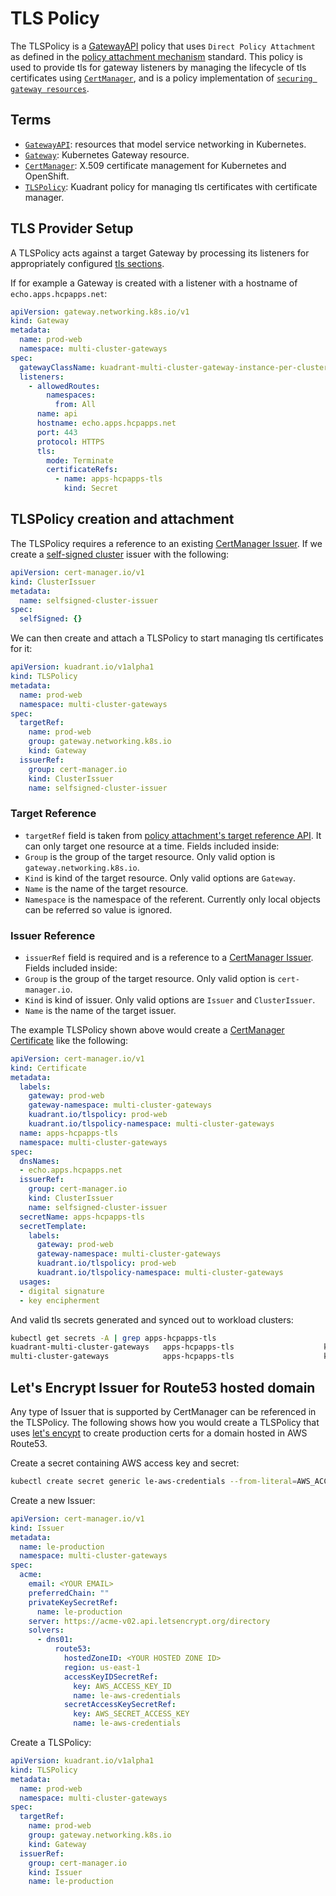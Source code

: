 # TLS Policy

The TLSPolicy is a [GatewayAPI](https://gateway-api.sigs.k8s.io/) policy that uses `Direct Policy Attachment` as defined in the [policy attachment mechanism](https://gateway-api.sigs.k8s.io/v1alpha2/references/policy-attachment/) standard.
This policy is used to provide tls for gateway listeners by managing the lifecycle of tls certificates using [`CertManager`](https://cert-manager.io), and is a policy implementation of [`securing gateway resources`](https://cert-manager.io/docs/usage/gateway/). 

## Terms

- [`GatewayAPI`](https://gateway-api.sigs.k8s.io/): resources that model service networking in Kubernetes.
- [`Gateway`](https://gateway-api.sigs.k8s.io/api-types/gateway/): Kubernetes Gateway resource. 
- [`CertManager`](https://cert-manager.io): X.509 certificate management for Kubernetes and OpenShift. 
- [`TLSPolicy`](https://github.com/Kuadrant/multicluster-gateway-controller/blob/main/config/crd/bases/kuadrant.io_tlspolicies.yaml): Kuadrant policy for managing tls certificates with certificate manager.


## TLS Provider Setup

A TLSPolicy acts against a target Gateway by processing its listeners for appropriately configured [tls sections](https://cert-manager.io/docs/usage/gateway/#generate-tls-certs-for-selected-tls-blocks).

If for example a Gateway is created with a listener with a hostname of `echo.apps.hcpapps.net`:
```yaml
apiVersion: gateway.networking.k8s.io/v1
kind: Gateway
metadata:
  name: prod-web
  namespace: multi-cluster-gateways
spec:
  gatewayClassName: kuadrant-multi-cluster-gateway-instance-per-cluster
  listeners:
    - allowedRoutes:
        namespaces:
          from: All
      name: api
      hostname: echo.apps.hcpapps.net
      port: 443
      protocol: HTTPS
      tls:
        mode: Terminate
        certificateRefs:
          - name: apps-hcpapps-tls
            kind: Secret
```

## TLSPolicy creation and attachment

The TLSPolicy requires a reference to an existing [CertManager Issuer](https://cert-manager.io/docs/configuration/). 
If we create a [self-signed cluster](https://cert-manager.io/docs/configuration/selfsigned/) issuer with the following:

```yaml
apiVersion: cert-manager.io/v1
kind: ClusterIssuer
metadata:
  name: selfsigned-cluster-issuer
spec:
  selfSigned: {}
```

We can then create and attach a TLSPolicy to start managing tls certificates for it:

```yaml
apiVersion: kuadrant.io/v1alpha1
kind: TLSPolicy
metadata:
  name: prod-web
  namespace: multi-cluster-gateways
spec:
  targetRef:
    name: prod-web
    group: gateway.networking.k8s.io
    kind: Gateway
  issuerRef:
    group: cert-manager.io
    kind: ClusterIssuer
    name: selfsigned-cluster-issuer
```

### Target Reference
- `targetRef` field is taken from [policy attachment's target reference API](https://gateway-api.sigs.k8s.io/geps/gep-713/#policy-targetref-api). It can only target one resource at a time. Fields included inside:
- `Group` is the group of the target resource. Only valid option is `gateway.networking.k8s.io`.
- `Kind` is kind of the target resource. Only valid options are `Gateway`.
- `Name` is the name of the target resource.
- `Namespace` is the namespace of the referent. Currently only local objects can be referred so value is ignored.

### Issuer Reference
- `issuerRef` field is required and is a reference to a [CertManager Issuer](https://cert-manager.io/docs/configuration/). Fields included inside:
- `Group` is the group of the target resource. Only valid option is `cert-manager.io`.
- `Kind` is kind of issuer. Only valid options are `Issuer` and `ClusterIssuer`.
- `Name` is the name of the target issuer.

The example TLSPolicy shown above would create a [CertManager Certificate](https://cert-manager.io/docs/usage/certificate/) like the following:
```yaml
apiVersion: cert-manager.io/v1
kind: Certificate
metadata:
  labels:
    gateway: prod-web
    gateway-namespace: multi-cluster-gateways
    kuadrant.io/tlspolicy: prod-web
    kuadrant.io/tlspolicy-namespace: multi-cluster-gateways
  name: apps-hcpapps-tls
  namespace: multi-cluster-gateways
spec:
  dnsNames:
  - echo.apps.hcpapps.net
  issuerRef:
    group: cert-manager.io
    kind: ClusterIssuer
    name: selfsigned-cluster-issuer
  secretName: apps-hcpapps-tls
  secretTemplate:
    labels:
      gateway: prod-web
      gateway-namespace: multi-cluster-gateways
      kuadrant.io/tlspolicy: prod-web
      kuadrant.io/tlspolicy-namespace: multi-cluster-gateways
  usages:
  - digital signature
  - key encipherment
```

And valid tls secrets generated and synced out to workload clusters:

```bash
kubectl get secrets -A | grep apps-hcpapps-tls
kuadrant-multi-cluster-gateways   apps-hcpapps-tls                    kubernetes.io/tls               3      6m42s
multi-cluster-gateways            apps-hcpapps-tls                    kubernetes.io/tls               3      7m12s
```

## Let's Encrypt Issuer for Route53 hosted domain

Any type of Issuer that is supported by CertManager can be referenced in the TLSPolicy. The following shows how you would create a TLSPolicy that uses [let's encypt](https://letsencrypt.org/) to create production certs for a domain hosted in AWS Route53.

Create a secret containing AWS access key and secret:
```bash
kubectl create secret generic le-aws-credentials --from-literal=AWS_ACCESS_KEY_ID=<AWS_ACCESS_KEY_ID> --from-literal=AWS_SECRET_ACCESS_KEY=<AWS_SECRET_ACCESS_KEY> -n multi-cluster-gateways
```

Create a new Issuer:
```yaml
apiVersion: cert-manager.io/v1
kind: Issuer
metadata:
  name: le-production
  namespace: multi-cluster-gateways
spec:
  acme:
    email: <YOUR EMAIL>
    preferredChain: ""
    privateKeySecretRef:
      name: le-production
    server: https://acme-v02.api.letsencrypt.org/directory
    solvers:
      - dns01:
          route53:
            hostedZoneID: <YOUR HOSTED ZONE ID>
            region: us-east-1
            accessKeyIDSecretRef:
              key: AWS_ACCESS_KEY_ID
              name: le-aws-credentials
            secretAccessKeySecretRef:
              key: AWS_SECRET_ACCESS_KEY
              name: le-aws-credentials
```

Create a TLSPolicy:
```yaml
apiVersion: kuadrant.io/v1alpha1
kind: TLSPolicy
metadata:
  name: prod-web
  namespace: multi-cluster-gateways
spec:
  targetRef:
    name: prod-web
    group: gateway.networking.k8s.io
    kind: Gateway
  issuerRef:
    group: cert-manager.io
    kind: Issuer
    name: le-production
```
